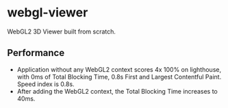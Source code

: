 # webgl-viewer

WebGL2 3D Viewer built from scratch.

## Performance

- Application without any WebGL2 context scores 4x 100% on lighthouse, with 0ms of Total Blocking Time, 0.8s First and Largest Contentful Paint. Speed index is 0.8s.
- After adding the WebGL2 context, the Total Blocking Time increases to 40ms.
